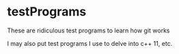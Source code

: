 # testPrograms
These are ridiculous test programs to learn how git works

I may also put test programs I use to delve into c++ 11, etc.

